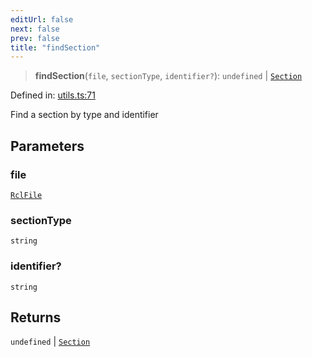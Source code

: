 ```yaml
---
editUrl: false
next: false
prev: false
title: "findSection"
---
```


> **findSection**(`file`, `sectionType`, `identifier?`): `undefined` \| [`Section`](/api/ast/interfaces/section/)

Defined in: [utils.ts:71](https://github.com/rcs-agents/rcs-lang/blob/469fcdfdc8e17c47e6157264f59d88421628e7a2/packages/ast/src/utils.ts#L71)

Find a section by type and identifier

## Parameters

### file

[`RclFile`](/api/ast/interfaces/rclfile/)

### sectionType

`string`

### identifier?

`string`

## Returns

`undefined` \| [`Section`](/api/ast/interfaces/section/)

